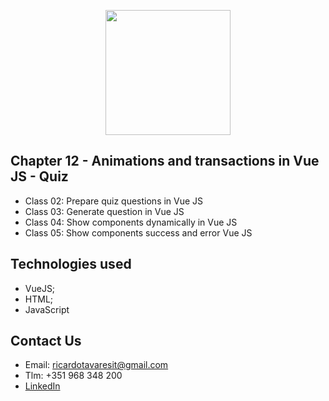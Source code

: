<p align="center"><img src="https://www.vectorlogo.zone/logos/vuejs/vuejs-ar21.svg" width="200px"></p>

<h2>Chapter 12 - Animations and transactions in Vue JS - Quiz</h2>

- Class 02: Prepare quiz questions in Vue JS
- Class 03: Generate question in Vue JS
- Class 04: Show components dynamically in Vue JS
- Class 05: Show components success and error Vue JS


## Technologies used
- VueJS;
- HTML;
- JavaScript

## Contact Us

- Email: ricardotavaresit@gmail.com
- Tlm: +351 968 348 200
- [LinkedIn](https://www.linkedin.com/in/ricardotavaresit/)
